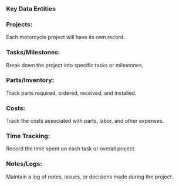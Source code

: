 ### Key Data Entities

### Projects:

Each motorcycle project will have its own record.

### Tasks/Milestones:

Break down the project into specific tasks or milestones.

### Parts/Inventory:

Track parts required, ordered, received, and installed.

### Costs:

Track the costs associated with parts, labor, and other expenses.

### Time Tracking:

Record the time spent on each task or overall project.

### Notes/Logs:

Maintain a log of notes, issues, or decisions made during the project.